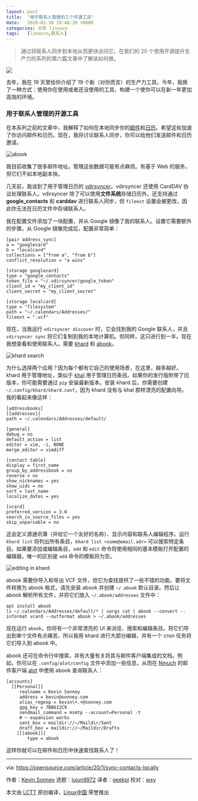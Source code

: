 ```yaml
---
layout: post
title:	"用于联系人管理的三个开源工具"
date:	2020-01-30 19:48:39 +0800 
categories:	分享 linuxcn 
tags:	[linuxcn,联系人]
---
```




> 
> 通过将联系人同步到本地从而更快访问它。在我们的 20 个使用开源提升生产力的系列的第六篇文章中了解该如何做。
> 
> 
> 


![](/Asserts/Images//attachment/album/202001/30/194811bbtt449zfr9zppb3.jpg)


去年，我在 19 天里给你介绍了 19 个新（对你而言）的生产力工具。今年，我换了一种方式：使用你在使用或者还没使用的工具，构建一个使你可以在新一年更加高效的环境。


### 用于联系人管理的开源工具


在本系列之前的文章中，我解释了如何在本地同步你的[邮件](/article-11804-1.html)和[日历](/article-11812-1.html)。希望这些加速了你访问邮件和日历。现在，我将讨论联系人同步，你可以给他们发送邮件和日历邀请。


![abook](/Asserts/Images//attachment/album/202001/30/194844jso288zo8j8z82jx.png "abook")


我目前收集了很多邮件地址。管理这些数据可能有点麻烦。有基于 Web 的服务，但它们不如本地副本快。


几天前，我谈到了用于管理日历的 [vdirsyncer](https://github.com/pimutils/vdirsyncer)。vdirsyncer 还使用 CardDAV 协议处理联系人。vdirsyncer 除了可以使用**文件系统**存储日历外，还支持通过 **google\_contacts** 和 **carddav** 进行联系人同步，但 `fileext` 设置会被更改，因此你无法在日历文件中存储联系人。


我在配置文件添加了一块配置，并从 Google 镜像了我的联系人。设置它需要额外的步骤。从 Google 镜像完成后，配置非常简单：



```
[pair address_sync]
a = "googlecard"
b = "localcard"
collections = ["from a", "from b"]
conflict_resolution = "a wins"

[storage googlecard]
type = "google_contacts"
token_file = "~/.vdirsyncer/google_token"
client_id = "my_client_id"
client_secret = "my_client_secret"

[storage localcard]
type = "filesystem"
path = "~/.calendars/Addresses/"
fileext = ".vcf"
```

现在，当我运行 `vdirsyncer discover` 时，它会找到我的 Google 联系人，并且 `vdirsyncer sync` 将它们复制到我的本地计算机。但同样，这只进行到一半。现在我想查看和使用联系人。需要 [khard](https://github.com/scheibler/khard) 和 [abook](http://abook.sourceforge.net/)。


![khard search](/Asserts/Images//attachment/album/202001/30/194846fm0yrml3qzwrdl0d.png "khard search")


为什么选择两个应用？因为每个都有它自己的使用场景，在这里，越多越好。khard 用于管理地址，类似于 [khal](https://khal.readthedocs.io/en/v0.9.2/index.html) 用于管理日历条目。如果你的发行版附带了旧版本，你可能需要通过 `pip` 安装最新版本。安装 khard 后，你需要创建 `~/.config/khard/khard.conf`，因为 khard 没有与 khal 那样漂亮的配置向导。我的看起来像这样：



```
[addressbooks]
[[addresses]]
path = ~/.calendars/Addresses/default/

[general]
debug = no
default_action = list
editor = vim, -i, NONE
merge_editor = vimdiff

[contact table]
display = first_name
group_by_addressbook = no
reverse = no
show_nicknames = yes
show_uids = no
sort = last_name
localize_dates = yes

[vcard]
preferred_version = 3.0
search_in_source_files = yes
skip_unparsable = no
```

这会定义源通讯簿（并给它一个友好的名称）、显示内容和联系人编辑程序。运行 `khard list` 将列出所有条目，`khard list <some@email.adr>` 可以搜索特定条目。如果要添加或编辑条目，`add` 和 `edit` 命令将使用相同的基本模板打开配置的编辑器，唯一的区别是 `add` 命令的模板将为空。


![editing in khard](/Asserts/Images//attachment/album/202001/30/194851u7tia7jjo7a6c86c.png "editing in khard")


abook 需要你导入和导出 VCF 文件，但它为查找提供了一些不错的功能。要将文件转换为 abook 格式，请先安装 abook 并创建 `~/.abook` 默认目录。然后让 abook 解析所有文件，并将它们放入 `~/.abook/addresses` 文件中：



```
apt install abook
ls ~/.calendars/Addresses/default/* | xargs cat | abook --convert --informat vcard --outformat abook > ~/.abook/addresses
```

现在运行 `abook`，你将有一个非常漂亮的 UI 来浏览、搜索和编辑条目。将它们导出到单个文件有点痛苦，所以我用 khard 进行大部分编辑，并有一个 cron 任务将它们导入到 abook 中。


abook 还可在命令行中搜索，并有大量有关将其与邮件客户端集成的文档。例如，你可以在 `.config/alot/config` 文件中添加一些信息，从而在 [Nmuch](https://opensource.com/article/20/1/organize-email-notmuch) 的邮件客户端 [alot](https://github.com/pazz/alot) 中使用 abook 查询联系人：



```
[accounts]
  [[Personal]]
     realname = Kevin Sonney
     address = kevin@sonney.com
     alias_regexp = kevin\+.+@sonney.com
     gpg_key = 7BB612C9
     sendmail_command = msmtp --account=Personal -t
     # ~ expansion works
     sent_box = maildir://~/Maildir/Sent
     draft_box = maildir://~/Maildir/Drafts
    [[[abook]]]
        type = abook
```

这样你就可以在邮件和日历中快速查找联系人了！




---


via: <https://opensource.com/article/20/1/sync-contacts-locally>


作者：[Kevin Sonney](https://opensource.com/users/ksonney) 选题：[lujun9972](https://github.com/lujun9972) 译者：[geekpi](https://github.com/geekpi) 校对：[wxy](https://github.com/wxy)


本文由 [LCTT](https://github.com/LCTT/TranslateProject) 原创编译，[Linux中国](https://linux.cn/) 荣誉推出

